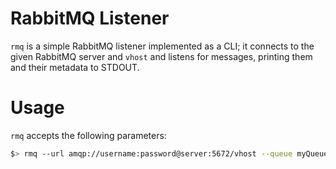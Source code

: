 # RabbitMQ Listener

`rmq` is a simple RabbitMQ listener implemented as a CLI; it connects to the given RabbitMQ server and `vhost` and listens for messages, printing them and their metadata to STDOUT.

# Usage

`rmq` accepts the following parameters:

```bash
$> rmq --url amqp://username:password@server:5672/vhost --queue myQueue
